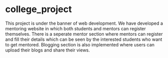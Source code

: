 # college_project
This project is under the banner of web development. We have developed a mentoring website in which both students and mentors can register themselves.
There is a seperate mentor section where mentors can register and fill their details which can be seen by the interested students who want to get
mentored. Blogging section is also implemented where users can upload their blogs and share their views.
